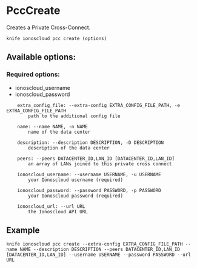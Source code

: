 # PccCreate

Creates a Private Cross-Connect.

```text
knife ionoscloud pcc create (options)
```

## Available options:

### Required options:

* ionoscloud\_username
* ionoscloud\_password

```text
    extra_config_file: --extra-config EXTRA_CONFIG_FILE_PATH, -e EXTRA_CONFIG_FILE_PATH
        path to the additional config file

    name: --name NAME, -n NAME
        name of the data center

    description: --description DESCRIPTION, -D DESCRIPTION
        description of the data center

    peers: --peers DATACENTER_ID,LAN_ID [DATACENTER_ID,LAN_ID]
        an array of LANs joined to this private cross connect

    ionoscloud_username: --username USERNAME, -u USERNAME
        your Ionoscloud username (required)

    ionoscloud_password: --password PASSWORD, -p PASSWORD
        your Ionoscloud password (required)

    ionoscloud_url: --url URL
        the Ionoscloud API URL

```
## Example

```text
knife ionoscloud pcc create --extra-config EXTRA_CONFIG_FILE_PATH --name NAME --description DESCRIPTION --peers DATACENTER_ID,LAN_ID [DATACENTER_ID,LAN_ID] --username USERNAME --password PASSWORD --url URL
```
